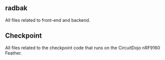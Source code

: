 ## radbak
All files related to front-end and backend.

## Checkpoint
All files related to the checkpoint code that runs on the CircuitDojo nRF9160 Feather.
